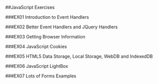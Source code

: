 ##JavaScript Exercises

###EX01
Introduction to Event Handlers


###EX02
Better Event Handlers and JQuery Handlers


###EX03
Getting Browser Information


###EX04
JavaScript Cookies


###EX05
HTML5 Data Storage, Local Storage, WebDB and IndexedDB


###EX06
JavaScript LightBox

###EX07
Lots of Forms Examples